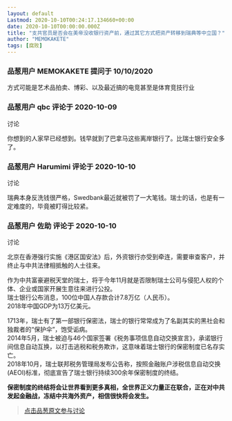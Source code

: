 ```yaml
---
layout: default
Lastmod: 2020-10-10T00:24:17.134660+00:00
date: 2020-10-10T00:00:00.000Z
title: "支共官员是否会在美帝没收银行资产前，通过其它方式把资产转移到瑞典等中立国？"
author: "MEMOKAKETE"
tags: [腐败]
---
```



### 品葱用户 **MEMOKAKETE** 提问于 10/10/2020
    
方式可能是艺术品拍卖、博彩、以及最近搞的电竞甚至是体育竞技行业
    
                

### 品葱用户 **qbc** 评论于 2020-10-09
讨论

        
你想到的人家早已经想到。钱早就到了巴拿马这些离岸银行了。比瑞士银行安全多了。
        
                

### 品葱用户 **Harumimi** 评论于 2020-10-10
讨论

        
瑞典本身反洗钱很严格，Swedbank最近就被罚了一大笔钱。瑞士的话，也是有一定难度的，毕竟被盯得比较紧。
        
                

### 品葱用户 **佐助** 评论于 2020-10-10
讨论

        
北京在香港强行实施《港区国安法》后，外资银行亦受到牵连，需要审查客户，并终止与中共法律相抵触的人士往来。  
  
作为中共富豪避税天堂的瑞士，将于今年11月就是否限制瑞士公司与侵犯人权的个体、企业或国家开展生意往来进行公投。  
瑞士银行公布消息，100位中国人存款合计7.8万亿（人民币）。  
2018年中国GDP为13万亿美元。  
  
1713年，瑞士有了第一部银行保密法，瑞士的银行常常成为了名副其实的黑社会和独裁者的“保护伞”，饱受诟病。  
2014年5月，瑞士被迫与46个国家签署《税务事项信息自动交换宣言》，承诺银行间信息自动互换，以打击逃税和税务欺诈，这意味着瑞士银行的保密制度已名存实亡。  
2018年10月，瑞士联邦税务管理局发布公告称，按照金融账户涉税信息自动交换(AEOI)标准，彻底宣告了瑞士银行持续300余年保密制度的终结。  
  
**保密制度的终结将会让世界看到更多真相，全世界正义力量正在联合，正在对中共发起金融战，冻结中共海外资产，相信很快将会发生。**
        
                





> [点击品葱原文参与讨论](https://pincong.rocks/question/31968)

